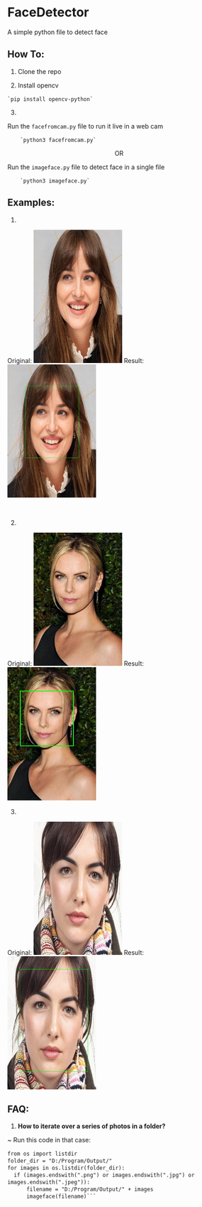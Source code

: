 # FaceDetector
A simple python file to detect face

## How To:
  1. Clone the repo
  
  2. Install opencv
  
    `pip install opencv-python`
  
  3. 
  Run the `facefromcam.py` file to run it live in a web cam
      
        `python3 facefromcam.py`
        
        
  <p align="center"> OR </p>
  
  Run the `imageface.py` file to detect face in a single file
  
        `python3 imageface.py`
 ## Examples: 
 
 1. 
 Original:
 <img src="src/oval (134).jpg" width="200" height="300">
 Result:
 <img src="Output/oval (134).jpg" width="200" height="300">
 
 <br>
 
 2. 
 Original:
 <img src="src/oval (95).jpg" width="200" height="300">
 Result:
 <img src="Output/oval (95).jpg" width="200" height="300">
 
 3.
 Original:
 <img src="src/oval (126).jpg" width="200" height="300">
 Result:
 <img src="Output/oval (126).jpg" width="200" height="300">
 
 
 ## FAQ:
 
 1. **How to iterate over a series of photos in a folder?**
 
  ~ Run this code in that case:
  
  ```import os
from os import listdir
folder_dir = "D:/Program/Output/"
for images in os.listdir(folder_dir):
    if (images.endswith(".png") or images.endswith(".jpg") or images.endswith(".jpeg")):
        filename = "D:/Program/Output/" + images
        imageface(filename)```
